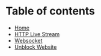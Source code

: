 # Table of contents

* [Home](README.md)
* [HTTP Live Stream](http-live-stream.md)
* [Websocket](websocket.md)
* [Unblock Website](unblock-website.md)

